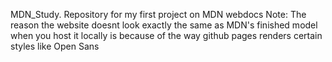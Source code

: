 MDN_Study.
Repository for my first project on MDN webdocs
Note: The reason the website doesnt look exactly the same as MDN's finished model when you host it locally is because of the way github pages renders certain styles 
like Open Sans
